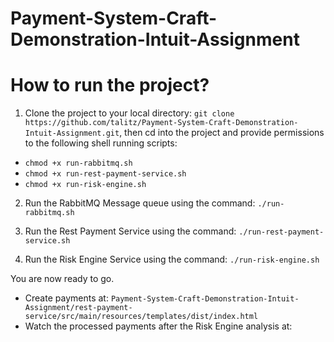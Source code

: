 # Payment-System-Craft-Demonstration-Intuit-Assignment

# How to run the project?

1) Clone the project to your local directory: ```git clone https://github.com/talitz/Payment-System-Craft-Demonstration-Intuit-Assignment.git```, then cd into the project and provide permissions to the following shell running scripts:
- ```chmod +x run-rabbitmq.sh```
- ```chmod +x run-rest-payment-service.sh```
- ```chmod +x run-risk-engine.sh```

2) Run the RabbitMQ Message queue using the command: ```./run-rabbitmq.sh```

3) Run the Rest Payment Service using the command: ```./run-rest-payment-service.sh```

4) Run the Risk Engine Service using the command: ```./run-risk-engine.sh```

You are now ready to go. 
- Create payments at: ```Payment-System-Craft-Demonstration-Intuit-Assignment/rest-payment-service/src/main/resources/templates/dist/index.html```
- Watch the processed payments after the Risk Engine analysis at:

